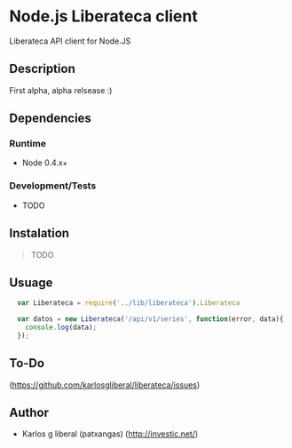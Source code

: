 Node.js Liberateca client
=========================
Liberateca API client for Node.JS

Description
-----------
First alpha, alpha relsease :)

Dependencies
------------

### Runtime
* Node 0.4.x+

### Development/Tests
* TODO 

Instalation
-----------
> TODO

Usuage
------
``` js
  var Liberateca = require('../lib/liberateca').Liberateca

  var datos = new Liberateca('/api/v1/series', function(error, data){
    console.log(data);
  });
```

To-Do
-----
 (<https://github.com/karlosgliberal/liberateca/issues>)

Author
------

* Karlos g liberal (patxangas) (<http://investic.net/>)

